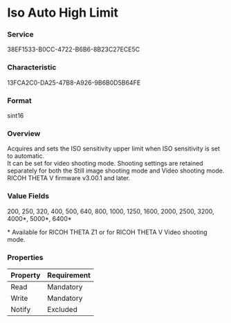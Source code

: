# Iso Auto High Limit

### Service

38EF1533-B0CC-4722-B6B6-8B23C27ECE5C

### Characteristic

13FCA2C0-DA25-47B8-A926-9B6B0D5B64FE

### Format

sint16

### Overview

Acquires and sets the ISO sensitivity upper limit when ISO sensitivity is set to automatic.  
It can be set for video shooting mode. Shooting settings are retained separately for both the Still image shooting mode and Video shooting mode.  
RICOH THETA V firmware v3.00.1 and later.

### Value Fields

200, 250, 320, 400, 500, 640, 800, 1000, 1250, 1600, 2000, 2500, 3200, 4000\*, 5000\*, 6400\*

\* Available for RICOH THETA Z1 or for RICOH THETA V Video shooting mode.

### Properties

| Property | Requirement |
|:--|:--|
| Read | Mandatory |
| Write | Mandatory |
| Notify | Excluded |
